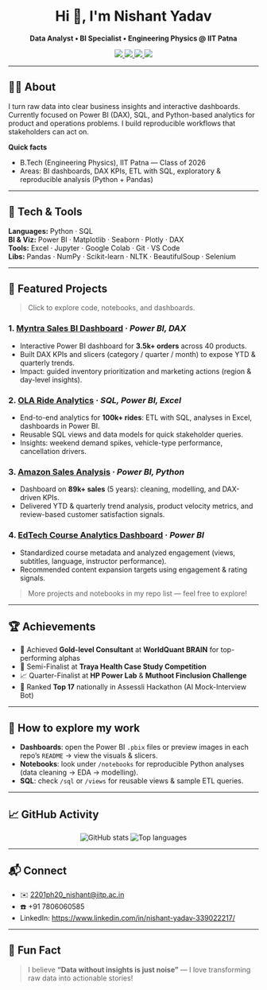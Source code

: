 <!-- =========================
     Nishant Yadav — GitHub Profile README
     Paste this into: /Nishant058544/README.md
   ========================= -->

<div align="center">
  <h1>Hi 👋, I'm Nishant Yadav</h1>
  <p><strong>Data Analyst • BI Specialist • Engineering Physics @ IIT Patna</strong></p>

  <p>
    <a href="https://www.linkedin.com/in/nishant-yadav-339022217/">
      <img src="https://img.shields.io/badge/LinkedIn-Connect-blue?style=flat-square&logo=linkedin"/>
    </a>
    <a href="mailto:2201ph20_nishant@iitp.ac.in">
      <img src="https://img.shields.io/badge/Email-Contact-red?style=flat-square&logo=gmail"/>
    </a>
    <a href="https://github.com/Nishant058544">
      <img src="https://img.shields.io/badge/GitHub-@Nishant058544-181717?style=flat-square&logo=github"/>
    </a>
    <a href="https://drive.google.com/file/d/1RkiksGnk1j0ur0zhUTLjwfwqTR61KNmV/view?usp=sharing">
      <img src="https://img.shields.io/badge/Resume-PDF-4b8bbe?style=flat-square&logo=adobe"/>
    </a>
  </p>
</div>

---

## 👨‍💻 About
I turn raw data into clear business insights and interactive dashboards. Currently focused on Power BI (DAX), SQL, and Python-based analytics for product and operations problems. I build reproducible workflows that stakeholders can act on.

**Quick facts**
- B.Tech (Engineering Physics), IIT Patna — Class of 2026  
- Areas: BI dashboards, DAX KPIs, ETL with SQL, exploratory & reproducible analysis (Python + Pandas)

---

## 🔧 Tech & Tools
**Languages:** Python · SQL  
**BI & Viz:** Power BI · Matplotlib · Seaborn · Plotly · DAX  
**Tools:** Excel · Jupyter · Google Colab · Git · VS Code  
**Libs:** Pandas · NumPy · Scikit-learn · NLTK · BeautifulSoup · Selenium

---

## 🌟 Featured Projects
> Click to explore code, notebooks, and dashboards.

### 1. [Myntra Sales BI Dashboard](https://github.com/Nishant058544/Myntra-Analysis-Power-Bi) · *Power BI, DAX*  
- Interactive Power BI dashboard for **3.5k+ orders** across 40 products.  
- Built DAX KPIs and slicers (category / quarter / month) to expose YTD & quarterly trends.  
- Impact: guided inventory prioritization and marketing actions (region & day-level insights).

### 2. [OLA Ride Analytics](https://github.com/Nishant058544/OLA-Data-Analyst-Project-Power-BI-And-SQL) · *SQL, Power BI, Excel*  
- End-to-end analytics for **100k+ rides**: ETL with SQL, analyses in Excel, dashboards in Power BI.  
- Reusable SQL views and data models for quick stakeholder queries.  
- Insights: weekend demand spikes, vehicle-type performance, cancellation drivers.

### 3. [Amazon Sales Analysis](https://github.com/Nishant058544/Amazon-Sales-Analysis) · *Power BI, Python*  
- Dashboard on **89k+ sales** (5 years): cleaning, modelling, and DAX-driven KPIs.  
- Delivered YTD & quarterly trend analysis, product velocity metrics, and review-based customer satisfaction signals.

### 4. [EdTech Course Analytics Dashboard](https://github.com/Nishant058544/Edtec-Analysis) · *Power BI*
- Standardized course metadata and analyzed engagement (views, subtitles, language, instructor performance).  
- Recommended content expansion targets using engagement & rating signals.

> More projects and notebooks in my repo list — feel free to explore!

---

## 🏆 Achievements
- 🥇 Achieved **Gold-level Consultant** at **WorldQuant BRAIN** for top-performing alphas  
- 🏅 Semi-Finalist at **Traya Health Case Study Competition**  
- 📈 Quarter-Finalist at **HP Power Lab** & **Muthoot Finclusion Challenge**  
- 🚀 Ranked **Top 17** nationally in Assessli Hackathon (AI Mock-Interview Bot)

---

## 📂 How to explore my work
- **Dashboards**: open the Power BI `.pbix` files or preview images in each repo’s `README` → view the visuals & slicers.  
- **Notebooks**: look under `/notebooks` for reproducible Python analyses (data cleaning → EDA → modelling).  
- **SQL**: check `/sql` or `/views` for reusable views & sample ETL queries.

---

## 📈 GitHub Activity
<p align="center">
  <img src="https://github-readme-stats.vercel.app/api?username=Nishant058544&show_icons=true&theme=tokyonight" alt="GitHub stats" />
  <img src="https://github-readme-stats.vercel.app/api/top-langs/?username=Nishant058544&layout=compact&theme=tokyonight" alt="Top languages" />
</p>

---

## 📬 Connect
- ✉️ 2201ph20_nishant@iitp.ac.in  
- ☎️ +91 7806060585  
- LinkedIn: https://www.linkedin.com/in/nishant-yadav-339022217/

---

## 🌟 Fun Fact
> I believe **“Data without insights is just noise”** — I love transforming raw data into actionable stories!
